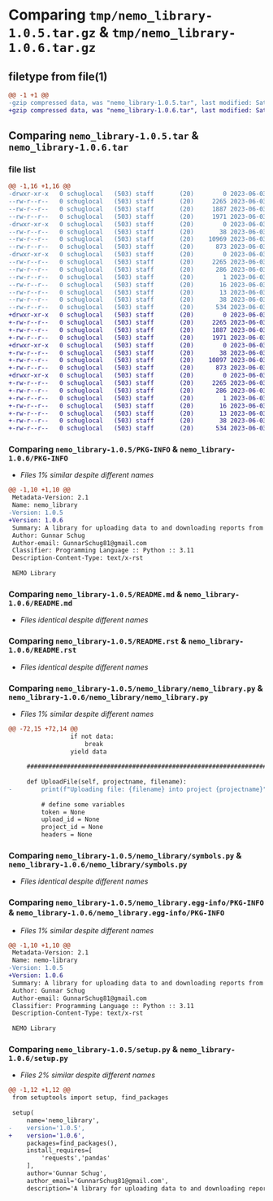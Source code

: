 # Comparing `tmp/nemo_library-1.0.5.tar.gz` & `tmp/nemo_library-1.0.6.tar.gz`

## filetype from file(1)

```diff
@@ -1 +1 @@
-gzip compressed data, was "nemo_library-1.0.5.tar", last modified: Sat Jun  3 19:14:33 2023, max compression
+gzip compressed data, was "nemo_library-1.0.6.tar", last modified: Sat Jun  3 19:49:11 2023, max compression
```

## Comparing `nemo_library-1.0.5.tar` & `nemo_library-1.0.6.tar`

### file list

```diff
@@ -1,16 +1,16 @@
-drwxr-xr-x   0 schuglocal   (503) staff       (20)        0 2023-06-03 19:14:33.745807 nemo_library-1.0.5/
--rw-r--r--   0 schuglocal   (503) staff       (20)     2265 2023-06-03 19:14:33.745520 nemo_library-1.0.5/PKG-INFO
--rw-r--r--   0 schuglocal   (503) staff       (20)     1887 2023-06-03 19:14:26.000000 nemo_library-1.0.5/README.md
--rw-r--r--   0 schuglocal   (503) staff       (20)     1971 2023-06-03 19:14:33.000000 nemo_library-1.0.5/README.rst
-drwxr-xr-x   0 schuglocal   (503) staff       (20)        0 2023-06-03 19:14:33.743187 nemo_library-1.0.5/nemo_library/
--rw-r--r--   0 schuglocal   (503) staff       (20)       38 2023-06-03 04:48:05.000000 nemo_library-1.0.5/nemo_library/__init__.py
--rw-r--r--   0 schuglocal   (503) staff       (20)    10969 2023-06-03 18:44:16.000000 nemo_library-1.0.5/nemo_library/nemo_library.py
--rw-r--r--   0 schuglocal   (503) staff       (20)      873 2023-06-03 18:41:10.000000 nemo_library-1.0.5/nemo_library/symbols.py
-drwxr-xr-x   0 schuglocal   (503) staff       (20)        0 2023-06-03 19:14:33.745132 nemo_library-1.0.5/nemo_library.egg-info/
--rw-r--r--   0 schuglocal   (503) staff       (20)     2265 2023-06-03 19:14:33.000000 nemo_library-1.0.5/nemo_library.egg-info/PKG-INFO
--rw-r--r--   0 schuglocal   (503) staff       (20)      286 2023-06-03 19:14:33.000000 nemo_library-1.0.5/nemo_library.egg-info/SOURCES.txt
--rw-r--r--   0 schuglocal   (503) staff       (20)        1 2023-06-03 19:14:33.000000 nemo_library-1.0.5/nemo_library.egg-info/dependency_links.txt
--rw-r--r--   0 schuglocal   (503) staff       (20)       16 2023-06-03 19:14:33.000000 nemo_library-1.0.5/nemo_library.egg-info/requires.txt
--rw-r--r--   0 schuglocal   (503) staff       (20)       13 2023-06-03 19:14:33.000000 nemo_library-1.0.5/nemo_library.egg-info/top_level.txt
--rw-r--r--   0 schuglocal   (503) staff       (20)       38 2023-06-03 19:14:33.745861 nemo_library-1.0.5/setup.cfg
--rw-r--r--   0 schuglocal   (503) staff       (20)      534 2023-06-03 19:14:29.000000 nemo_library-1.0.5/setup.py
+drwxr-xr-x   0 schuglocal   (503) staff       (20)        0 2023-06-03 19:49:11.795197 nemo_library-1.0.6/
+-rw-r--r--   0 schuglocal   (503) staff       (20)     2265 2023-06-03 19:49:11.794929 nemo_library-1.0.6/PKG-INFO
+-rw-r--r--   0 schuglocal   (503) staff       (20)     1887 2023-06-03 19:14:26.000000 nemo_library-1.0.6/README.md
+-rw-r--r--   0 schuglocal   (503) staff       (20)     1971 2023-06-03 19:49:11.000000 nemo_library-1.0.6/README.rst
+drwxr-xr-x   0 schuglocal   (503) staff       (20)        0 2023-06-03 19:49:11.792436 nemo_library-1.0.6/nemo_library/
+-rw-r--r--   0 schuglocal   (503) staff       (20)       38 2023-06-03 04:48:05.000000 nemo_library-1.0.6/nemo_library/__init__.py
+-rw-r--r--   0 schuglocal   (503) staff       (20)    10897 2023-06-03 19:48:41.000000 nemo_library-1.0.6/nemo_library/nemo_library.py
+-rw-r--r--   0 schuglocal   (503) staff       (20)      873 2023-06-03 18:41:10.000000 nemo_library-1.0.6/nemo_library/symbols.py
+drwxr-xr-x   0 schuglocal   (503) staff       (20)        0 2023-06-03 19:49:11.794512 nemo_library-1.0.6/nemo_library.egg-info/
+-rw-r--r--   0 schuglocal   (503) staff       (20)     2265 2023-06-03 19:49:11.000000 nemo_library-1.0.6/nemo_library.egg-info/PKG-INFO
+-rw-r--r--   0 schuglocal   (503) staff       (20)      286 2023-06-03 19:49:11.000000 nemo_library-1.0.6/nemo_library.egg-info/SOURCES.txt
+-rw-r--r--   0 schuglocal   (503) staff       (20)        1 2023-06-03 19:49:11.000000 nemo_library-1.0.6/nemo_library.egg-info/dependency_links.txt
+-rw-r--r--   0 schuglocal   (503) staff       (20)       16 2023-06-03 19:49:11.000000 nemo_library-1.0.6/nemo_library.egg-info/requires.txt
+-rw-r--r--   0 schuglocal   (503) staff       (20)       13 2023-06-03 19:49:11.000000 nemo_library-1.0.6/nemo_library.egg-info/top_level.txt
+-rw-r--r--   0 schuglocal   (503) staff       (20)       38 2023-06-03 19:49:11.795255 nemo_library-1.0.6/setup.cfg
+-rw-r--r--   0 schuglocal   (503) staff       (20)      534 2023-06-03 19:49:03.000000 nemo_library-1.0.6/setup.py
```

### Comparing `nemo_library-1.0.5/PKG-INFO` & `nemo_library-1.0.6/PKG-INFO`

 * *Files 1% similar despite different names*

```diff
@@ -1,10 +1,10 @@
 Metadata-Version: 2.1
 Name: nemo_library
-Version: 1.0.5
+Version: 1.0.6
 Summary: A library for uploading data to and downloading reports from NEMO cloud solution
 Author: Gunnar Schug
 Author-email: GunnarSchug81@gmail.com
 Classifier: Programming Language :: Python :: 3.11
 Description-Content-Type: text/x-rst
 
 NEMO Library
```

### Comparing `nemo_library-1.0.5/README.md` & `nemo_library-1.0.6/README.md`

 * *Files identical despite different names*

### Comparing `nemo_library-1.0.5/README.rst` & `nemo_library-1.0.6/README.rst`

 * *Files identical despite different names*

### Comparing `nemo_library-1.0.5/nemo_library/nemo_library.py` & `nemo_library-1.0.6/nemo_library/nemo_library.py`

 * *Files 1% similar despite different names*

```diff
@@ -72,15 +72,14 @@
                 if not data:
                     break
                 yield data
 
     #################################################################################################################################################################
 
     def UploadFile(self, projectname, filename):
-        print(f"Uploading file: {filename} into project {projectname}")
 
         # define some variables
         token = None
         upload_id = None
         project_id = None
         headers = None
```

### Comparing `nemo_library-1.0.5/nemo_library/symbols.py` & `nemo_library-1.0.6/nemo_library/symbols.py`

 * *Files identical despite different names*

### Comparing `nemo_library-1.0.5/nemo_library.egg-info/PKG-INFO` & `nemo_library-1.0.6/nemo_library.egg-info/PKG-INFO`

 * *Files 1% similar despite different names*

```diff
@@ -1,10 +1,10 @@
 Metadata-Version: 2.1
 Name: nemo-library
-Version: 1.0.5
+Version: 1.0.6
 Summary: A library for uploading data to and downloading reports from NEMO cloud solution
 Author: Gunnar Schug
 Author-email: GunnarSchug81@gmail.com
 Classifier: Programming Language :: Python :: 3.11
 Description-Content-Type: text/x-rst
 
 NEMO Library
```

### Comparing `nemo_library-1.0.5/setup.py` & `nemo_library-1.0.6/setup.py`

 * *Files 2% similar despite different names*

```diff
@@ -1,12 +1,12 @@
 from setuptools import setup, find_packages
 
 setup(
     name='nemo_library',
-    version='1.0.5',
+    version='1.0.6',
     packages=find_packages(),
     install_requires=[
         'requests','pandas'
     ],
     author='Gunnar Schug',
     author_email='GunnarSchug81@gmail.com',
     description='A library for uploading data to and downloading reports from NEMO cloud solution',
```

